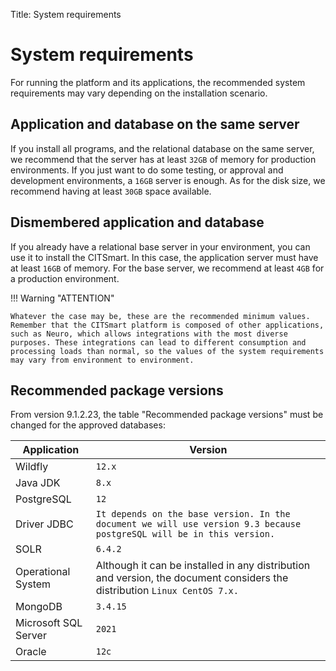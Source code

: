 Title: System requirements

# System requirements

For running the platform and its applications, the recommended system requirements may vary depending on the installation scenario.

## Application and database on the same server

If you install all programs, and the relational database on the same server, we recommend that the server has at least `32GB` of memory for production environments. If you just want to do some testing, or approval and development environments, a `16GB` server is enough. As for the disk size, we recommend having at least `30GB` space available.

## Dismembered application and database

If you already have a relational base server in your environment, you can use it to install the CITSmart. In this case, the application server must have at least `16GB` of memory. For the base server, we recommend at least `4GB` for a production environment.

!!! Warning "ATTENTION"

    Whatever the case may be, these are the recommended minimum values. Remember that the CITSmart platform is composed of other applications, such as Neuro, which allows integrations with the most diverse purposes. These integrations can lead to different consumption and processing loads than normal, so the values of the system requirements may vary from environment to environment.   

## Recommended package versions

From version 9.1.2.23, the table "Recommended package versions" must be changed for the approved databases:

|Application|Version|
|-------------- | ------ |
|Wildfly | `12.x` |
|Java JDK | `8.x` |
|PostgreSQL | `12` |
|Driver JDBC |`It depends on the base version. In the document we will use version 9.3 because postgreSQL will be in this version.` |
|SOLR | `6.4.2` |
|Operational System| Although it can be installed in any distribution and version, the document considers the distribution `Linux CentOS 7.x.`   |
|MongoDB   | `3.4.15`|
|Microsoft SQL Server|`2021`|
|Oracle| `12c`|
